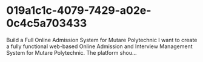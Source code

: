 # 019a1c1c-4079-7429-a02e-0c4c5a703433
Build a Full Online Admission System for Mutare Polytechnic  I want to create a fully functional web-based Online Admission and Interview Management System for Mutare Polytechnic. The platform shou...
